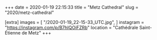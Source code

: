 +++
date = 2020-01-19 22:15:33
title = "Metz Cathedral"
slug = "2020/metz-cathedral"

[extra]
images = [
    "/2020-01-19_22-15-33_UTC.jpg",
]
instagram = "https://instagram.com/p/B7hIQOiFZRb"
location = "Cathédrale Saint-Étienne de Metz"
+++

